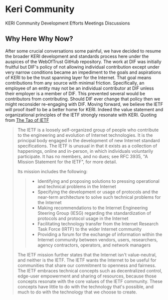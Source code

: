 # Keri Community

KERI Community Development Efforts Meetings Discussions

## Why Here Why Now?

After some crucial conversations some painful, we have decided to resume the broader KERI development and standards process here under the auspices of the WebOfTrust GitHub repository. The work at DIF was initially fruitful but DIF's policy of not allowing individual contribution except under very narrow conditions became an impediment to the goals and aspirations of KERI to be the trust spanning layer for the Internet. That goal means contributions from any source with minimal friction. Specifically, an employee of an entity may not be an individual contributor at DIF unless their employer is a member of DIF. This prevented several would be contributors from contributing. Should DIF ever change that policy then we might reconsider re-engaging with DIF. Moving forward, we believe the IETF will proof itself to be a better home for KERI. Indeed the value statement and organizational principles of the IETF strongly resonate with KERI.
Quoting from [The Tao of IETF](https://www.ietf.org/about/participate/tao/)

>The IETF is a loosely self-organized group of people who contribute to the engineering and evolution of Internet technologies. It is the principal body engaged in the development of new Internet standard specifications. The IETF is unusual in that it exists as a collection of happenings, online and in-person, in which individuals voluntarily participate. It has no members, and no dues; see RFC 3935, "A Mission Statement for the IETF", for more detail.
>
>Its mission includes the following:
>
>> + Identifying and proposing solutions to pressing operational and technical problems in the Internet  
>> + Specifying the development or usage of protocols and the near-term architecture to solve such technical problems for the Internet  
>> + Making recommendations to the Internet Engineering Steering Group (IESG) regarding the standardization of protocols and protocol usage in the Internet  
>> + Facilitating technology transfer from the Internet Research Task Force (IRTF) to the wider Internet community  
>> + Providing a forum for the exchange of information within the Internet community between vendors, users, researchers, agency contractors, operators, and network managers 
>>  
>The IETF mission further states that the Internet isn't value-neutral, and neither is the IETF. The IETF wants the Internet to be useful for communities that share our commitment to openness and fairness. The IETF embraces technical concepts such as decentralized control, edge-user empowerment and sharing of resources, because those concepts resonate with the core values of the IETF community. These concepts have little to do with the technology that's possible, and much to do with the technology that we choose to create.  

